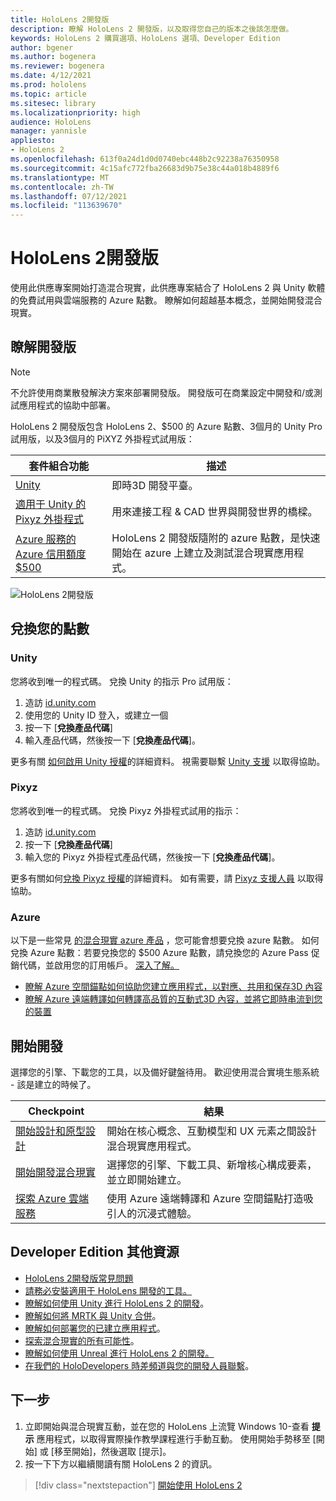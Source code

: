 ```yaml
---
title: HoloLens 2開發版
description: 瞭解 HoloLens 2 開發版，以及取得您自己的版本之後該怎麼做。
keywords: HoloLens 2 購買選項、HoloLens 選項、Developer Edition
author: bgener
ms.author: bogenera
ms.reviewer: bogenera
ms.date: 4/12/2021
ms.prod: hololens
ms.topic: article
ms.sitesec: library
ms.localizationpriority: high
audience: HoloLens
manager: yannisle
appliesto:
- HoloLens 2
ms.openlocfilehash: 613f0a24d1d0d0740ebc448b2c92238a76350958
ms.sourcegitcommit: 4c15afc772fba26683d9b75e38c44a018b4889f6
ms.translationtype: MT
ms.contentlocale: zh-TW
ms.lasthandoff: 07/12/2021
ms.locfileid: "113639670"
---
```

# <a name="hololens-2-development-edition"></a>HoloLens 2開發版

使用此供應專案開始打造混合現實，此供應專案結合了 HoloLens 2 與 Unity 軟體的免費試用與雲端服務的 Azure 點數。 瞭解如何超越基本概念，並開始開發混合現實。

## <a name="learn-about-the-development-edition"></a>瞭解開發版

> [!NOTE]
> 不允許使用商業散發解決方案來部署開發版。 開發版可在商業設定中開發和/或測試應用程式的協助中部署。  

HoloLens 2 開發版包含 HoloLens 2、$500 的 Azure 點數、3個月的 Unity Pro 試用版，以及3個月的 PiXYZ 外掛程式試用版：

| 套件組合功能 | 描述 |
|---|---|
|  [Unity](https://unity.com/) | 即時3D 開發平臺。   |
|  [適用于 Unity 的 Pixyz 外掛程式](https://www.pixyz-software.com/plugin/) | 用來連接工程 &amp; CAD 世界與開發世界的橋樑。   |
| [Azure 服務的 Azure 信用額度 $500](https://azure.microsoft.com/resources/) | HoloLens 2 開發版隨附的 azure 點數，是快速開始在 azure 上建立及測試混合現實應用程式。 |

![HoloLens 2開發版](./images/hololens-2-dev-ed.png)

## <a name="redeem-your-credits"></a>兌換您的點數

### <a name="unity"></a>Unity
您將收到唯一的程式碼。 兌換 Unity 的指示 Pro 試用版：
1. 造訪 [id.unity.com](http://id.unity.com/)
1. 使用您的 Unity ID 登入，或建立一個
1. 按一下 [**兌換產品代碼**]
1. 輸入產品代碼，然後按一下 [**兌換產品代碼**]。

更多有關 [如何啟用 Unity 授權](https://support.unity3d.com/hc/articles/211438683-How-do-I-activate-my-license-)的詳細資料。 視需要聯繫 [Unity 支援](https://support.unity3d.com/hc) 以取得協助。  

### <a name="pixyz"></a>Pixyz
您將收到唯一的程式碼。 兌換 Pixyz 外掛程式試用的指示：
1. 造訪 [id.unity.com](http://id.unity.com/)
1. 按一下 [**兌換產品代碼**]
1. 輸入您的 Pixyz 外掛程式產品代碼，然後按一下 [**兌換產品代碼**]。

更多有關如何[兌換 Pixyz 授權](https://www.pixyz-software.com/documentations/html/2020.1/review/TrialLicense.html)的詳細資料。 如有需要，請 [Pixyz 支援人員](https://www.pixyz-software.com/support/) 以取得協助。

### <a name="azure"></a>Azure
以下是一些常見 [的混合現實 azure 產品](https://azure.microsoft.com/topic/mixed-reality/) ，您可能會想要兌換 azure 點數。
如何兌換 Azure 點數：若要兌換您的 $500 Azure 點數，請兌換您的 Azure Pass 促銷代碼，並啟用您的訂用帳戶。 [深入了解。](hololens2-development-edition-faq.yml#how-can-i-redeem-my--500-azure-credit-)

- [瞭解 Azure 空間錨點如何協助您建立應用程式，以對應、共用和保存3D 內容](https://azure.microsoft.com/services/spatial-anchors/)
- [瞭解 Azure 遠端轉譯如何轉譯高品質的互動式3D 內容，並將它即時串流到您的裝置](https://azure.microsoft.com/services/remote-rendering/)

## <a name="get-started-developing"></a>開始開發

選擇您的引擎、下載您的工具，以及備好鍵盤待用。 歡迎使用混合實境生態系統 - 該是建立的時候了。

|     Checkpoint                              |     結果                                                                                                                    |
|---------------------------------------------|---------------------------------------------------------------------------------------------------------------------------------|
|     [開始設計和原型設計](/windows/mixed-reality/design/design)         |     開始在核心概念、互動模型和 UX 元素之間設計混合現實應用程式。     |
|     [開始開發混合現實](/windows/mixed-reality/develop/development?tabs=unity)    |     選擇您的引擎、下載工具、新增核心構成要素，並立即開始建立。                                  |
|     [探索 Azure 雲端服務](/windows/mixed-reality/develop/mixed-reality-cloud-services)            |     使用 Azure 遠端轉譯和 Azure 空間錨點打造吸引人的沉浸式體驗。                                 |

## <a name="developer-edition-additional-resources"></a>Developer Edition 其他資源

- [HoloLens 2開發版常見問題](hololens2-development-edition-faq.yml)
- [請務必安裝適用于 HoloLens 開發的工具。](/windows/mixed-reality/develop/install-the-tools?tabs=unity)
- [瞭解如何使用 Unity 進行 HoloLens 2 的開發](/windows/mixed-reality/develop/unity/unity-development-overview?tabs=mrtk%2Carr%2Chl2)。
- [瞭解如何將 MRTK 與 Unity 合併](/windows/mixed-reality/develop/unity/mrtk-getting-started)。
- [瞭解如何部署您的已建立應用程式](app-deploy-overview.md)。
- [探索混合現實的所有可能性](/windows/mixed-reality/)。
- [瞭解如何使用 Unreal 進行 HoloLens 2 的開發。](/windows/mixed-reality/develop/unreal/unreal-development-overview?tabs=mrtk%2Casa)
- [在我們的 HoloDevelopers 時差頻道與您的開發人員聯繫](https://holodevelopersslack.azurewebsites.net/)。

## <a name="next-steps"></a>下一步

1. 立即開始與混合現實互動，並在您的 HoloLens 上流覽 Windows 10-查看 **提示** 應用程式，以取得實際操作教學課程進行手動互動。 使用開始手勢移至 [開始] 或 [移至開始]，然後選取 [提示]。
1. 按一下下方以繼續閱讀有關 HoloLens 2 的資訊。

> [!div class="nextstepaction"]
> [開始使用 HoloLens 2](hololens2-basic-usage.md)
